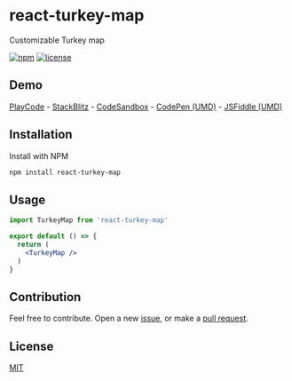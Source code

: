 # react-turkey-map

Customizable Turkey map

[![npm](https://img.shields.io/npm/v/react-turkey-map.svg?style=flat-square)](https://www.npmjs.com/package/react-turkey-map)
[![license](https://img.shields.io/badge/license-MIT-blue.svg?style=flat-square)](https://github.com/ozgrozer/react-turkey-map/blob/main/license)

## Demo

[PlayCode](https://playcode.io/1891552) - [StackBlitz](https://stackblitz.com/edit/react-turkey-map?file=src%2FApp.jsx) - [CodeSandbox](https://codesandbox.io/p/sandbox/react-turkey-map-kwxylt?file=%2Fsrc%2FApp.jsx) - [CodePen (UMD)](https://codepen.io/ozgrozer/pen/JjqWEbe?editors=1000) - [JSFiddle (UMD)](https://jsfiddle.net/ozgrozer/314nLwa2/)

## Installation

Install with NPM

```sh
npm install react-turkey-map
```

## Usage
```jsx
import TurkeyMap from 'react-turkey-map'

export default () => {
  return (
    <TurkeyMap />
  )
}
```

## Contribution

Feel free to contribute. Open a new [issue](https://github.com/ozgrozer/react-turkey-map/issues), or make a [pull request](https://github.com/ozgrozer/react-turkey-map/pulls).

## License

[MIT](https://github.com/ozgrozer/react-turkey-map/blob/main/license)
